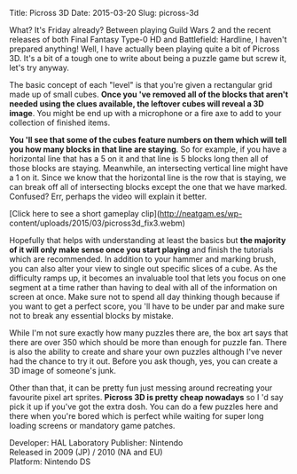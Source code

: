 Title: Picross 3D
Date: 2015-03-20
Slug: picross-3d

What? It's Friday already? Between playing Guild Wars 2 and the recent
releases of both Final Fantasy Type-0 HD and Battlefield: Hardline, I haven't
prepared anything! Well, I have actually been playing quite a bit of Picross
3D. It's a bit of a tough one to write about being a puzzle game but screw it,
let's try anyway.  
  
The basic concept of each "level" is that you're given a rectangular grid made
up of small cubes. **Once you 've removed all of the blocks that aren't needed
using the clues available, the leftover cubes will reveal a 3D image**. You
might be end up with a microphone or a fire axe to add to your collection of
finished items.  
  
**You 'll see that some of the cubes feature numbers on them which will tell
you how many blocks in that line are staying**. So for example, if you have a
horizontal line that has a 5 on it and that line is 5 blocks long then all of
those blocks are staying. Meanwhile, an intersecting vertical line might have
a 1 on it. Since we know that the horizontal line is the row that is staying,
we can break off all of intersecting blocks except the one that we have
marked. Confused? Err, perhaps the video will explain it better.  
  
[Click here to see a short gameplay clip](http://neatgam.es/wp-
content/uploads/2015/03/picross3d_fix3.webm)  
  
Hopefully that helps with understanding at least the basics but **the majority
of it will only make sense once you start playing** and finish the tutorials
which are recommended. In addition to your hammer and marking brush, you can
also alter your view to single out specific slices of a cube. As the
difficulty ramps up, it becomes an invaluable tool that lets you focus on one
segment at a time rather than having to deal with all of the information on
screen at once. Make sure not to spend all day thinking though because if you
want to get a perfect score, you 'll have to be under par and make sure not to
break any essential blocks by mistake.  
  
While I'm not sure exactly how many puzzles there are, the box art says that
there are over 350 which should be more than enough for puzzle fan. There is
also the ability to create and share your own puzzles although I've never had
the chance to try it out. Before you ask though, yes, you can create a 3D
image of someone's junk.  
  
Other than that, it can be pretty fun just messing around recreating your
favourite pixel art sprites. **Picross 3D is pretty cheap nowadays** so I 'd
say pick it up if you've got the extra dosh. You can do a few puzzles here and
there when you're bored which is perfect while waiting for super long loading
screens or mandatory game patches.  
  
Developer: HAL Laboratory Publisher: Nintendo  
Released in 2009 (JP) / 2010 (NA and EU)  
Platform: Nintendo DS  

